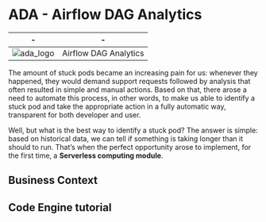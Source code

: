 # ADA - Airflow DAG Analytics

| - | - |
|---|---|
| ![ada_logo](https://media.github.ibm.com/user/376942/files/5079e200-230f-11ed-9203-0273ed6491ad) | Airflow DAG Analytics |

The amount of stuck pods became an increasing pain for us: whenever they happened, they would demand support requests followed by analysis that often resulted in simple and manual actions. Based on that, there arose a need to automate this process, in other words, to make us able to identify a stuck pod and take the appropriate action in a fully automatic way, transparent for both developer and user.

Well, but what is the best way to identify a stuck pod? The answer is simple: based on historical data, we can tell if something is taking longer than it should to run. That’s when the perfect opportunity arose to implement, for the first time, a **Serverless computing module**.

## Business Context

## Code Engine tutorial